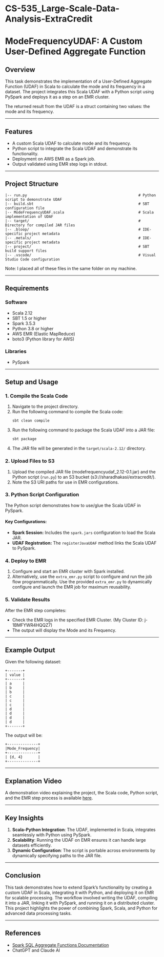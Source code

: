 # CS-535_Large-Scale-Data-Analysis-ExtraCredit

# ModeFrequencyUDAF: A Custom User-Defined Aggregate Function

## Overview
This task demonstrates the implementation of a User-Defined Aggregate Function (UDAF) in Scala to calculate the mode and its frequency in a dataset. The project integrates this Scala UDAF with a Python script using PySpark and deploys it as a step on an EMR cluster.

The returned result from the UDAF is a struct containing two values: the mode and its frequency.

---

## Features
- A custom Scala UDAF to calculate mode and its frequency.
- Python script to integrate the Scala UDAF and demonstrate its functionality.
- Deployment on AWS EMR as a Spark job.
- Output validated using EMR step logs in stdout.

---

## Project Structure
```
|-- run.py                                                   # Python script to demonstrate UDAF
|-- build.sbt                                                # SBT configuration file
|-- ModeFrequencyUDAF.scala                                  # Scala implementation of UDAF
|-- target/                                                  # Directory for compiled JAR files
|-- .bloop/                                                  # IDE-specific project metadata
|-- .metals/                                                 # IDE-specific project metadata
|-- project/                                                 # SBT build support files
|-- .vscode/                                                 # Visual Studio Code configuration
```

Note: I placed all of these files in the same folder on my machine.

---

## Requirements
### Software
- Scala 2.12
- SBT 1.5 or higher
- Spark 3.5.3
- Python 3.8 or higher
- AWS EMR (Elastic MapReduce)
- boto3 (Python library for AWS)

### Libraries
- PySpark

---

## Setup and Usage

### 1. Compile the Scala Code
1. Navigate to the project directory.
2. Run the following command to compile the Scala code:
   ```bash
   sbt clean compile
   ```
3. Run the following command to package the Scala UDAF into a JAR file:
   ```bash
   sbt package
   ```
4. The JAR file will be generated in the `target/scala-2.12/` directory.

### 2. Upload Files to S3
1. Upload the compiled JAR file (modefrequencyudaf_2.12-0.1.jar) and the Python script (`run.py`) to an S3 bucket (s3://sharadhakasi/extracredit/).
2. Note the S3 URI paths for use in EMR configurations.

### 3. Python Script Configuration
The Python script demonstrates how to use/glue the Scala UDAF in PySpark.

#### Key Configurations:
- **Spark Session:** Includes the `spark.jars` configuration to load the Scala JAR.
- **UDAF Registration:** The `registerJavaUDAF` method links the Scala UDAF to PySpark.

### 4. Deploy to EMR
1. Configure and start an EMR cluster with Spark installed.
2. Alternatively, use the `extra_emr.py` script to configure and run the job flow programmatically. Use the provided `extra_emr.py` to dynamically configure and launch the EMR job for maximum reusability.

### 5. Validate Results
After the EMR step completes:
- Check the EMR logs in the specified EMR Cluster. (My Cluster ID: j-1BMFYWR4HQQZ7)
- The output will display the Mode and its Frequency.

---

## Example Output
Given the following dataset:
```
+-------+
| value |
+-------+
| a     |
| b     |
| b     |
| c     |
| c     |
| c     |
| d     |
| d     |
| d     |
| d     |
+-------+
```
The output will be:
```
+--------------+
|Mode_Frequency|
+--------------+
| {d, 4}       |
+--------------+
```

---

## Explanation Video
A demonstration video explaining the project, the Scala code, Python script, and the EMR step process is available [here](https://drive.google.com/file/d/19vOuRwjNWj2TASPIgK93nr1P17KdR42c/view?usp=sharing).

---

## Key Insights
1. **Scala-Python Integration**: The UDAF, implemented in Scala, integrates seamlessly with Python using PySpark.
2. **Scalability**: Running the UDAF on EMR ensures it can handle large datasets efficiently.
3. **Dynamic Configuration**: The script is portable across environments by dynamically specifying paths to the JAR file.

---

## Conclusion
This task demonstrates how to extend Spark’s functionality by creating a custom UDAF in Scala, integrating it with Python, and deploying it on EMR for scalable processing. The workflow involved writing the UDAF, compiling it into a JAR, linking it with PySpark, and running it on a distributed cluster. This project highlights the power of combining Spark, Scala, and Python for advanced data processing tasks.

---

## References
- [Spark SQL Aggregate Functions Documentation](https://spark.apache.org/docs/3.5.3/sql-ref-functions-udf-aggregate.html)
- ChatGPT and Claude AI

